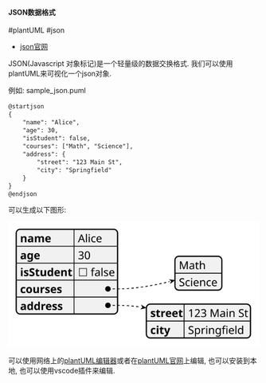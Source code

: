 #### JSON数据格式

#plantUML #json

- [json官网](https://www.json.org/json-en.html)

JSON(Javascript 对象标记)是一个轻量级的数据交换格式. 我们可以使用plantUML来可视化一个json对象.

例如: sample_json.puml

```plantuml
@startjson
{
	"name": "Alice",
	"age": 30,
	"isStudent": false,
	"courses": ["Math", "Science"],
	"address": {
		"street": "123 Main St",
		"city": "Springfield"
	}
}
@endjson
```
可以生成以下图形: 

![sample_json.puml.svg](./sample_json.puml.svg)

可以使用网络上的[plantUML编辑器](https://app.timelessq.com/office/plantuml-editor)或者在[plantUML官网](https://www.plantuml.com/)上编辑, 也可以安装到本地, 也可以使用vscode插件来编辑.

